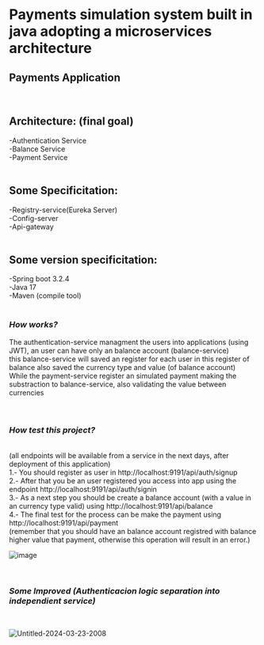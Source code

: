 # Payments simulation system built in java adopting a microservices architecture

## Payments Application 
<br>

## Architecture: (final goal)
-Authentication Service <br>
-Balance Service <br>
-Payment Service <br>
<br>

## Some Specificitation:
-Registry-service(Eureka Server)<br>
-Config-server<br>
-Api-gateway<br>
<br>

## Some version specificitation:
-Spring boot 3.2.4<br>
-Java 17<br>
-Maven (compile tool)<br>
<br>

### *How works?*
The authentication-service managment the users into applications (using JWT), an user can have only an balance account (balance-service)<br>
this balance-service will saved an register for each user in this register of balance also saved the currency type and value (of balance account)<br>
While the payment-service register an simulated payment making the substraction to balance-service, also validating the value between currencies<br>
<br>
<br>
### *How test this project?*
<br>
(all endpoints will be available from a service in the next days, after deployment of this application)
<br>
1.- You should register as user in http://localhost:9191/api/auth/signup<br>
2.- After that you be an user registered you access into app using the endpoint http://localhost:9191/api/auth/signin<br>
3.- As a next step you should be create a balance account (with a value in an currency type valid) using http://localhost:9191/api/balance<br>
4.- The final test for the process can be make the payment using http://localhost:9191/api/payment<br>
(remember that you should have an balance account registred with balance higher value that payment, otherwise this operation will result in an error.)


![image](https://github.com/3nr19u3/java-microservices/assets/46394434/cd0d15a3-4869-4414-9071-9747bba7f11a)

<br>

### *Some Improved (Authenticacion logic separation into independient service)*

<br>

![Untitled-2024-03-23-2008](https://github.com/3nr19u3/java-microservices/assets/46394434/99974881-f9c0-46c4-b393-87df8f64ab35)

